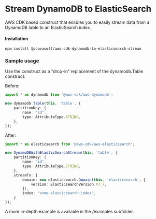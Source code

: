 # Stream DynamoDB to ElasticSearch

AWS CDK based construct that enables you to easily stream data from a DynamoDB table to an ElasticSearch index.

#### Installation

    npm install @scavasoft/aws-cdk-dynamodb-to-elasticsearch-stream

### Sample usage

Use the construct as a "drop-in" replacement of the dynamodb.Table construct.

Before:
```typescript
import * as dynamodb from '@aws-cdk/aws-dynamodb';

new dynamodb.Table(this, 'table', {
    partitionKey: {
        name: "id",
        type: AttributeType.STRING,
    },
});
```
After:
```typescript
import * as elasticsearch from '@aws-cdk/aws-elasticsearch';

new DynamoDBWithElasticSearchStream(this, 'table', {
    partitionKey: {
        name: "id",
        type: AttributeType.STRING,
    },
    streamTo: {
        domain: new elasticsearch.Domain(this, 'elasticsearch', {
            version: ElasticsearchVersion.V7_7,
        }),
        index: "some-elasticsearch-index",
    }
});
```

A more in-depth example is available in the /examples subfolder.